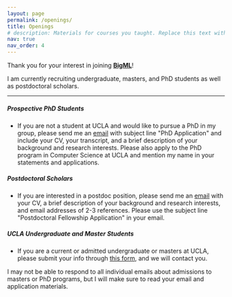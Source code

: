 ```yaml
---
layout: page
permalink: /openings/
title: Openings
# description: Materials for courses you taught. Replace this text with your description.
nav: true
nav_order: 4
---
```


Thank you for your interest in joining <b>[BigML](http://127.0.0.1:4000/bigml/)</b>!

I am currently recruiting undergraduate, masters, and PhD students as well as postdoctoral scholars.

----

<h5><b>Prospective PhD Students</b></h5>

- If you are not a student at UCLA and would like to pursue a PhD in my group, please send me an [email](mailto:baharan@cs.ucla.edu) with subject line "PhD Application" and include your CV, your transcript, and a brief description of your background and research interests. Please also apply to the PhD program in Computer Science at UCLA and mention my name in your statements and applications. 

<!-- ---- -->


<h5><b>Postdoctoral Scholars</b></h5>

- If you are interested in a postdoc position, please send me an [email](mailto:baharan@cs.ucla.edu) with your CV, a brief description of your background and research interests, and email addresses of 2-3 references. Please use the subject line "Postdoctoral Fellowship Application" in your email. 

<!-- ---- -->


<h5><b>UCLA Undergraduate and Master Students</b></h5>

- If you are a current or admitted undergraduate or masters at UCLA, please submit your info through [this form](https://forms.gle/hfgoVrGxoMABiRRj9), and we will contact you.

I may not be able to respond to all individual emails about admissions to masters or PhD programs, but I will make sure to read your email and application materials.
